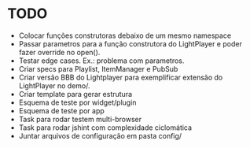 
# TODO

* Colocar funções construtoras debaixo de um mesmo namespace
* Passar parametros para a função construtora do LightPlayer
  e poder fazer override no open().
* Testar edge cases. Ex.: problema com parametros.
* Criar specs para Playlist, ItemManager e PubSub
* Criar versão BBB do Lightplayer para exemplificar extensão
  do LightPlayer no demo/.
* Criar template para gerar estrutura 
* Esquema de teste por widget/plugin
* Esquema de teste por app
* Task para rodar testem multi-browser
* Task para rodar jshint com complexidade ciclomática
* Juntar arquivos de configuração em pasta config/

